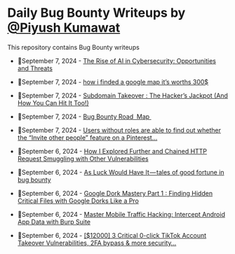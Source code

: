 # Daily Bug Bounty Writeups by [@Piyush Kumawat](https://twitter.com/piyush_supiy) 
This repository contains Bug Bounty writeups

<!-- BLOG-POST-LIST:START -->
 - 💯September 7, 2024 - [The Rise of AI in Cybersecurity: Opportunities and Threats](https://bootstrapsecurity.medium.com/the-rise-of-ai-in-cybersecurity-opportunities-and-threats-531b42f9bef9?source=rss------bug_bounty-5) 

 - 💯September 7, 2024 - [how i finded a google map it’s worths 300$](https://systemweakness.com/how-i-finded-a-google-map-its-worths-300-9fe5fe32e6de?source=rss------bug_bounty-5) 

 - 💯September 7, 2024 - [Subdomain Takeover : The Hacker’s Jackpot &lpar;And How You Can Hit It Too!&rpar;](https://medium.com/@Kaizen2977/subdomain-takeover-the-hackers-jackpot-and-how-you-can-hit-it-too-76d49b916bc1?source=rss------bug_bounty-5) 

 - 💯September 7, 2024 - [Bug Bounty Road ️ Map ️](https://osintteam.blog/bug-bounty-road-%EF%B8%8F-map-%EF%B8%8F-b42c14750a6a?source=rss------bug_bounty-5) 

 - 💯September 7, 2024 - [Users without roles are able to find out whether the “Invite other people” feature on a Pinterest…](https://rhidayah.medium.com/users-without-roles-are-able-to-find-out-whether-the-invite-other-people-feature-on-a-pinterest-b1cf86305337?source=rss------bug_bounty-5) 

 - 💯September 6, 2024 - [How I Explored Further and Chained HTTP Request Smuggling with Other Vulnerabilities](https://cyberw1ng.medium.com/how-i-explored-further-and-chained-http-request-smuggling-with-other-vulnerabilities-cfb974e1e8aa?source=rss------bug_bounty-5) 

 - 💯September 6, 2024 - [As Luck Would Have It — tales of good fortune in bug bounty](https://medium.com/@l_s_/as-luck-would-have-it-tales-of-good-fortune-in-bug-bounty-9c56d31b3ef5?source=rss------bug_bounty-5) 

 - 💯September 6, 2024 - [Google Dork Mastery Part 1 : Finding Hidden Critical Files with Google Dorks Like a Pro](https://enigma96.medium.com/google-dork-mastery-part-1-finding-hidden-critical-files-with-google-dorks-like-a-pro-d28ad159e9ae?source=rss------bug_bounty-5) 

 - 💯September 6, 2024 - [Master Mobile Traffic Hacking: Intercept Android App Data with Burp Suite](https://medium.com/@WillFromSwiss/master-mobile-traffic-hacking-intercept-android-app-data-with-burp-suite-9278163310ad?source=rss------bug_bounty-5) 

 - 💯September 6, 2024 - [[$12000] 3 Critical 0-click TikTok Account Takeover Vulnerabilities, 2FA bypass &amp; more security…](https://vojtechcekal.medium.com/12000-3-critical-0-click-tiktok-account-takeover-vulnerabilities-2fa-bypass-more-security-78554827cfc3?source=rss------bug_bounty-5) 
<!-- BLOG-POST-LIST:END -->

